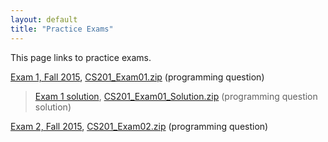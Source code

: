 ```yaml
---
layout: default
title: "Practice Exams"
---
```


This page links to practice exams.

[Exam 1, Fall 2015](cs201-fall2015-exam01.pdf), [CS201\_Exam01.zip](CS201_Exam01.zip) (programming question)

> [Exam 1 solution](cs201-fall2015-exam01-solution.pdf), [CS201\_Exam01\_Solution.zip](CS201_Exam01_Solution.zip) (programming question solution)

[Exam 2, Fall 2015](cs201-fall2015-exam02.pdf), [CS201\_Exam02.zip](CS201_Exam02.zip) (programming question)
